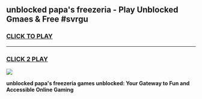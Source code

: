 
## unblocked papa's freezeria - Play Unblocked Gmaes & Free #svrgu
<h3>
<a href="https://news.freeplayer.one?title=unblocked_papa's_freezeria&ref=03M">CLICK TO PLAY</a></h3>
<hr>

<h3>
<a href="https://news.freeplayer.one?title=unblocked_papa's_freezeria&ref=03M">CLICK 2 PLAY</a>
  
</h3>

<a href="https://news.freeplayer.one?title=unblocked_papa's_freezeria&ref=03M"><img src="https://clearcache.store/games.png"></a>


**unblocked papa's freezeria games unblocked: Your Gateway to Fun and Accessible Online Gaming**
